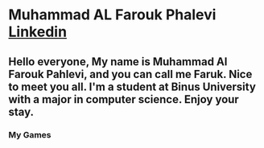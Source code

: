 <h1>Muhammad AL Farouk Phalevi <br/><a href= "https://www.linkedin.com/in/m-al-farouk-p-19a943204">Linkedin</a></h1>
<h2>Hello everyone, My name is Muhammad Al Farouk Pahlevi, and you can call me Faruk. Nice to meet you all. I'm a student at Binus University with a major in computer science. Enjoy your stay.</h2>

<h3>My Games </h3>
